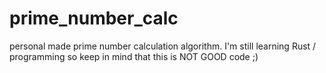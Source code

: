 # prime_number_calc
personal made prime number calculation algorithm. I'm still learning Rust / programming so keep in mind that this is NOT GOOD code ;)